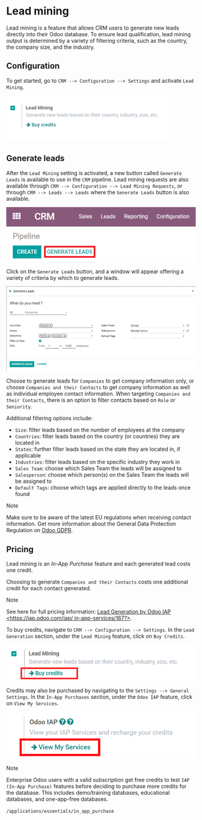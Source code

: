 # Lead mining

Lead mining is a feature that allows CRM users to generate new leads
directly into their Odoo database. To ensure lead qualification, lead
mining output is determined by a variety of filtering criteria, such as
the country, the company size, and the industry.

## Configuration

To get started, go to `CRM --> Configuration --> Settings` and activate
`Lead Mining`.

<img src="lead_mining/activate-lead-mining.png" class="align-center"
alt="Activate lead mining in Odoo CRM settings." />

## Generate leads

After the `Lead Mining` setting is activated, a new button called
`Generate
Leads` is available to use in the `CRM` pipeline. Lead mining requests
are also available through
`CRM --> Configuration --> Lead Mining Requests`, or through
`CRM --> Leads --> Leads` where the `Generate Leads` button is also
available.

<img src="lead_mining/generate-leads-button.png" class="align-center"
alt="The Generate Leads button to use the lead mining feature." />

Click on the `Generate Leads` button, and a window will appear offering
a variety of criteria by which to generate leads.

<img src="lead_mining/generate-leads-popup.png" class="align-center"
alt="The pop-up window with the selection criteria in order to generate leads in Odoo." />

Choose to generate leads for `Companies` to get company information
only, or choose `Companies and their Contacts` to get company
information as well as individual employee contact information. When
targeting `Companies and their Contacts`, there is an option to filter
contacts based on `Role` or `Seniority`.

Additional filtering options include:

- `Size`: filter leads based on the number of employees at the company
- `Countries`: filter leads based on the country (or countries) they are
  located in
- `States`: further filter leads based on the state they are located in,
  if applicable
- `Industries`: filter leads based on the specific industry they work in
- `Sales Team`: choose which Sales Team the leads will be assigned to
- `Salesperson`: choose which person(s) on the Sales Team the leads will
  be assigned to
- `Default Tags`: choose which tags are applied directly to the leads
  once found

> [!NOTE]
> Make sure to be aware of the latest EU regulations when receiving
> contact information. Get more information about the General Data
> Protection Regulation on [Odoo GDPR](http://odoo.com/gdpr).

## Pricing

Lead mining is an *In-App Purchase* feature and each generated lead
costs one credit.

Choosing to generate `Companies and their Contacts` costs one additional
credit for each contact generated.

> [!NOTE]
> See here for full pricing information: [Lead Generation by Odoo IAP
> \<https://iap.odoo.com/iap/ in-app-services/167?\>]().

To buy credits, navigate to `CRM --> Configuration --> Settings`. In the
`Lead Generation` section, under the `Lead Mining` feature, click on
`Buy Credits`.

<img src="lead_mining/buy-lead-mining-credits-setting.png"
class="align-center" alt="Buy credits from the lead mining settings." />

Credits may also be purchased by navigating to the
`Settings --> General Settings`. In the `In-App Purchases` section,
under the `Odoo IAP` feature, click on `View My Services`.

<img src="lead_mining/view-my-services-setting.png" class="align-center"
alt="Buy credits in the Odoo IAP settings." />

> [!NOTE]
> Enterprise Odoo users with a valid subscription get free credits to
> test `IAP (In-App
> Purchase)` features before deciding to purchase more credits for the
> database. This includes demo/training databases, educational
> databases, and one-app-free databases.

<div class="seealso">

`/applications/essentials/in_app_purchase`

</div>
